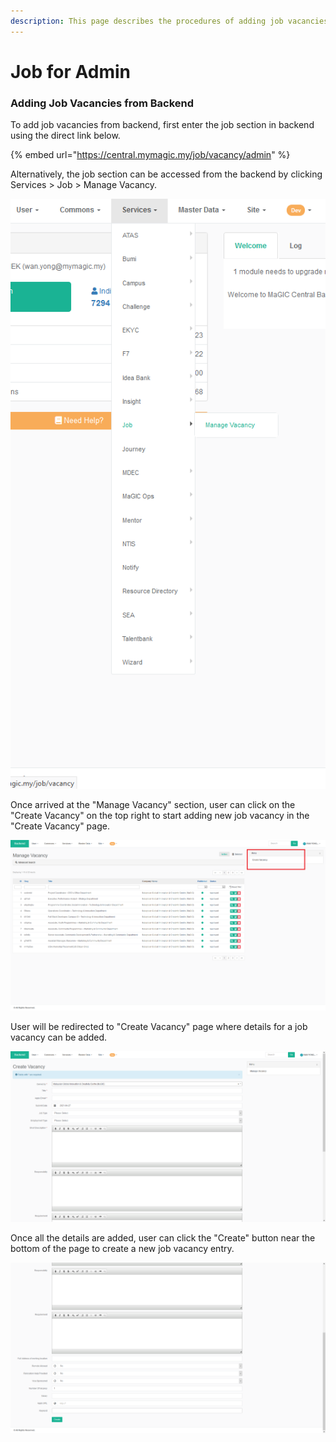```yaml
---
description: This page describes the procedures of adding job vacancies from the backend
---
```


# Job for Admin

### Adding Job Vacancies from Backend

To add job vacancies from backend, first enter the job section in backend using the direct link below.

{% embed url="https://central.mymagic.my/job/vacancy/admin" %}

Alternatively, the job section can be accessed from the backend by clicking Services &gt; Job &gt; Manage Vacancy.

![](../../../.gitbook/assets/2021-04-28.png)

Once arrived at the "Manage Vacancy" section, user can click on the "Create Vacancy" on the top right to start adding new job vacancy in the "Create Vacancy" page.

![Manage Vacancy page](../../../.gitbook/assets/2021-04-28-6-.png)

User will be redirected to "Create Vacancy" page where details for a job vacancy can be added.

![Create Vacancy page](../../../.gitbook/assets/2021-04-27-31-.png)

Once all the details are added, user can click the "Create" button near the bottom of the page to create a new job vacancy entry.

![](../../../.gitbook/assets/2021-04-27-32-%20%281%29.png)







